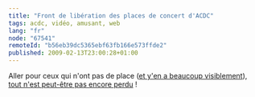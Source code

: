 ```yaml
---
title: "Front de libération des places de concert d'ACDC"
tags: acdc, vidéo, amusant, web
lang: "fr"
node: "67541"
remoteId: "b56eb39dc5365ebf63fb166e573ffde2"
published: 2009-02-13T23:00:28+01:00
---
```


<div class="video">
	<object width="480" height="295" type="application/x-shockwave-flash" data="http://www.youtube.com/v/IaEluP7zbRc&amp;hl=fr&amp;fs=1">
		<param name="movie" value="http://www.youtube.com/v/IaEluP7zbRc&amp;hl=fr&amp;fs=1"></param>
		<param name="allowfullscreen" value="true"></param>
	</object>
</div>


Aller pour ceux qui n'ont pas de place ([et y'en a beaucoup visiblement](/post/ac-dc-black-ice-tour-a-bercy-le-27-fevrier-2009)), [tout n'est peut-être pas encore perdu](http://www.highwaytoacdc.com/forum/viewforum.php?f=12) !

